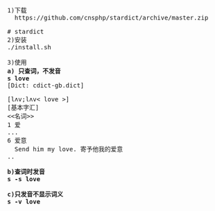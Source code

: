<pre>
1)下载 
  https://github.com/cnsphp/stardict/archive/master.zip

# stardict
2)安装
./install.sh

3)使用
<b>a) 只查词，不发音</b>
<b>s love </b>
[Dict: cdict-gb.dict]

[lʌv;lʌv< love >]
[基本字汇]
<<名词>>
1 爱
...
6 爱意
  Send him my love. 寄予他我的爱意
..

<b>b)查词时发音</b>
<b>s -s love</b>

<b>c)只发音不显示词义</b>
<b>s -v love</b>
